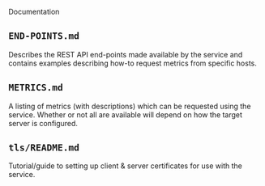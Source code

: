  Documentation

## `END-POINTS.md`
Describes the REST API end-points made available by the service and contains examples describing how-to request 
metrics from specific hosts.

## `METRICS.md`
A listing of metrics (with descriptions) which can be requested using the service. Whether or not all are available will 
depend on how the target server is configured.

## `tls/README.md`
Tutorial/guide to setting up client & server certificates for use with the service.

